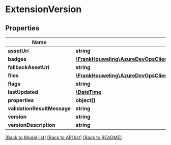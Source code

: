 # ExtensionVersion

## Properties
Name | Type | Description | Notes
------------ | ------------- | ------------- | -------------
**assetUri** | **string** |  | [optional] 
**badges** | [**\FrankHouweling\AzureDevOpsClient\ExtensionManagement\Model\ExtensionBadge[]**](ExtensionBadge.md) |  | [optional] 
**fallbackAssetUri** | **string** |  | [optional] 
**files** | [**\FrankHouweling\AzureDevOpsClient\ExtensionManagement\Model\ExtensionFile[]**](ExtensionFile.md) |  | [optional] 
**flags** | **string** |  | [optional] 
**lastUpdated** | [**\DateTime**](\DateTime.md) |  | [optional] 
**properties** | **object[]** |  | [optional] 
**validationResultMessage** | **string** |  | [optional] 
**version** | **string** |  | [optional] 
**versionDescription** | **string** |  | [optional] 

[[Back to Model list]](../README.md#documentation-for-models) [[Back to API list]](../README.md#documentation-for-api-endpoints) [[Back to README]](../README.md)


